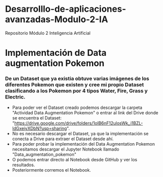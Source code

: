 # Desarrolllo-de-aplicaciones-avanzadas-Modulo-2-IA
Repositorio Módulo 2 Inteligencia Artificial

# Implementación de Data augmentation Pokemon
### De un Dataset que ya existia obtuve varias imágenes de los diferentes Pokemon que existen y cree mi propio Dataset clasificando a los Pokemon por 4 tipos Water, Fire, Grass y Electric.

* Para poder ver el Dataset creado podemos descargar la carpeta "Actividad Data Augmentation Pokemon" o entrar al link del Drive donde se encuentra el Dataset: "https://drive.google.com/drive/folders/1olB6nF12ulosWk_j1BZL-ldGxeiyXDbN?usp=sharing".
* No es necesario descargar el Dataset, ya que la implementación se conecta a Drive para extraer el Dataset desde ahí.
* Para poder probar la implementación del Data Augmentation Pokemon necesitamos descargar el Jupyter Notebook llamado "Data_augmentation_pokemon"
* O podemos entrar directo al Notebook desde GitHub y ver los resultados.
* Posteriormente corremos el Notebook.
